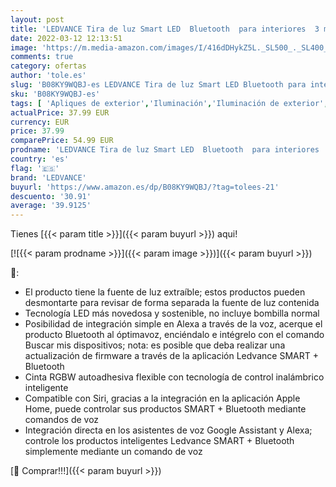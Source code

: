 ```yaml
---
layout: post
title: 'LEDVANCE Tira de luz Smart LED  Bluetooth  para interiores  3 metros de largo  color de luz cambiante  2000-6500K   colores RGB cambiables  controlable con Google  Alexa y Apple  SMART + BT FLEX 3M'
date: 2022-03-12 12:13:51
image: 'https://m.media-amazon.com/images/I/416dDHykZ5L._SL500_._SL400_.jpg'
comments: true
category: ofertas
author: 'tole.es'
slug: 'B08KY9WQBJ-es LEDVANCE Tira de luz Smart LED Bluetooth para interiores 3...'
sku: 'B08KY9WQBJ-es'
tags: [ 'Apliques de exterior','Iluminación','Iluminación de exterior','alexa','ledvance', ]
actualPrice: 37.99 EUR
currency: EUR
price: 37.99
comparePrice: 54.99 EUR
prodname: 'LEDVANCE Tira de luz Smart LED  Bluetooth  para interiores  3 metros de largo  color de luz cambiante  2000-6500K   colores RGB cambiables  controlable con Google  Alexa y Apple  SMART + BT FLEX 3M'
country: 'es'
flag: '🇪🇸'
brand: 'LEDVANCE'
buyurl: 'https://www.amazon.es/dp/B08KY9WQBJ/?tag=tolees-21'
descuento: '30.91'
average: '39.9125'
---
```


Tienes [{{< param title >}}]({{< param buyurl >}}) aqui!

[![{{< param prodname >}}]({{< param image >}})]({{< param buyurl >}})

🔎:

- El producto tiene la fuente de luz extraíble; estos productos pueden desmontarte para revisar de forma separada la fuente de luz contenida
- Tecnología LED más novedosa y sostenible, no incluye bombilla normal
- Posibilidad de integración simple en Alexa a través de la voz, acerque el producto Bluetooth al óptimavoz, enciéndalo e intégrelo con el comando Buscar mis dispositivos; nota: es posible que deba realizar una actualización de firmware a través de la aplicación Ledvance SMART + Bluetooth
- Cinta RGBW autoadhesiva flexible con tecnología de control inalámbrico inteligente
- Compatible con Siri, gracias a la integración en la aplicación Apple Home, puede controlar sus productos SMART + Bluetooth mediante comandos de voz
- Integración directa en los asistentes de voz Google Assistant y Alexa; controle los productos inteligentes Ledvance SMART + Bluetooth simplemente mediante un comando de voz

[🛒 Comprar!!!]({{< param buyurl >}})
